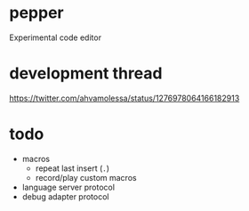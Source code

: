 # pepper
Experimental code editor

# development thread
https://twitter.com/ahvamolessa/status/1276978064166182913

# todo
- macros
	- repeat last insert (`.`)
	- record/play custom macros
- language server protocol
- debug adapter protocol
